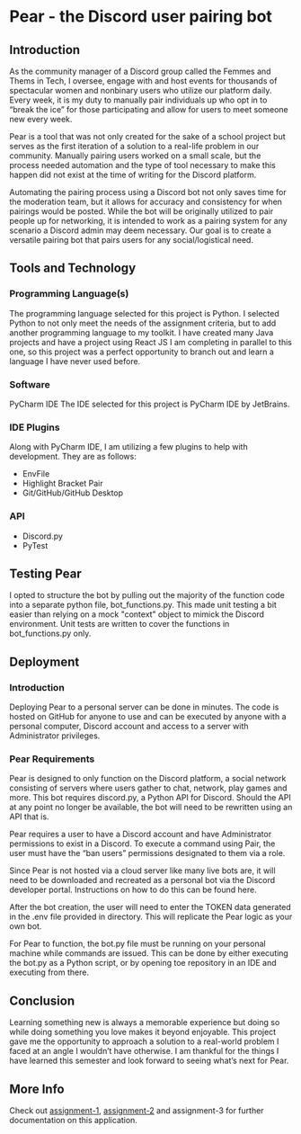 
# Pear - the Discord user pairing bot


## Introduction
As the community manager of a Discord group called the Femmes and Thems in Tech, I oversee, engage with and host events for thousands of spectacular women and nonbinary users who utilize our platform daily. Every week, it is my duty to manually pair individuals up who opt in to “break the ice” for those participating and allow for users to meet someone new every week. 

Pear is a tool that was not only created for the sake of a school project but serves as the first iteration of a solution to a real-life problem in our community. Manually pairing users worked on a small scale, but the process needed automation and the type of tool necessary to make this happen did not exist at the time of writing for the Discord platform.

Automating the pairing process using a Discord bot not only saves time for the moderation team, but it allows for accuracy and consistency for when pairings would be posted. 
While the bot will be originally utilized to pair people up for networking, it is intended to work as a pairing system for any scenario a Discord admin may deem necessary. Our goal is to create a versatile pairing bot that pairs users for any social/logistical need.

## Tools and Technology
### Programming Language(s) 
The programming language selected for this project is Python. I selected Python to not only meet the needs of the assignment criteria, but to add another programming language to my toolkit. I have created many Java projects and have a project using React JS I am completing in parallel to this one, so this project was a perfect opportunity to branch out and learn a language I have never used before.

### Software
PyCharm IDE 
The IDE selected for this project is PyCharm IDE by JetBrains. 

### IDE Plugins
Along with PyCharm IDE, I am utilizing a few plugins to help with development. They are as follows:
-	EnvFile
-	Highlight Bracket Pair
-	Git/GitHub/GitHub Desktop

### API
-	Discord.py 
- PyTest

## Testing Pear
I opted to structure the bot by pulling out the majority of the function code into a separate python file, bot_functions.py. This made unit testing a bit easier than relying on a mock "context" object to mimick the Discord environment. Unit tests are written to cover the functions in bot_functions.py only.

## Deployment
### Introduction
Deploying Pear to a personal server can be done in minutes. The code is hosted on GitHub for anyone to use and can be executed by anyone with a personal computer, Discord account and access to a server with Administrator privileges.

### Pear Requirements
Pear is designed to only function on the Discord platform, a social network consisting of servers where users gather to chat, network, play games and more.
This bot requires discord.py, a Python API for Discord. Should the API at any point no longer be available, the bot will need to be rewritten using an API that is. 

Pear requires a user to have a Discord account and have Administrator permissions to exist in a Discord. To execute a command using Pair, the user must have the “ban users” permissions designated to them via a role.

Since Pear is not hosted via a cloud server like many live bots are, it will need to be downloaded and recreated as a personal bot via the Discord developer portal. Instructions on how to do this can be found here.

After the bot creation, the user will need to enter the TOKEN data generated in the .env file provided in directory. This will replicate the Pear logic as your own bot. 

For Pear to function, the bot.py file must be running on your personal machine while commands are issued. This can be done by either executing the bot.py as a Python script, or by opening toe repository in an IDE and executing from there. 


## Conclusion
Learning something new is always a memorable experience but doing so while doing something you love makes it beyond enjoyable. This project gave me the opportunity to approach a solution to a real-world problem I faced at an angle I wouldn’t have otherwise. I am thankful for the things I have learned this semester and look forward to seeing what’s next for Pear.

## More Info
Check out [assignment-1](https://github.com/kngatineau/pear_discord_bot/blob/master/pear-assignment-1.pdf), [assignment-2](https://github.com/kngatineau/pear_discord_bot/blob/master/pear-assignment-2.pdf) and assignment-3 for further documentation on this application.


